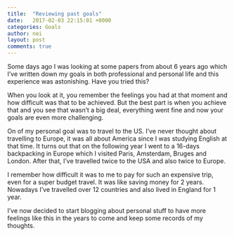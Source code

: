 ```yaml
---
title:  "Reviewing past goals"
date:   2017-02-03 22:15:01 +0000
categories: Goals
author: nei
layout: post
comments: true
---
```

Some days ago I was looking at some papers from about 6 years ago which I’ve written down my goals in both professional and personal life and this experience was astonishing. Have you tried this?

When you look at it, you remember the feelings you had at that moment and how difficult was that to be achieved. But the best part is when you achieve that and you see that wasn’t a big deal, everything went fine and now your goals are even more challenging.

On of my personal goal was to travel to the US. I’ve never thought about travelling to Europe, it was all about America since I was studying English at that time. It turns out that on the following year I went to a 16-days backpacking in Europe which I visited Paris, Amsterdam, Bruges and London. After that, I’ve travelled twice to the USA and also twice to Europe.

I remember how difficult it was to me to pay for such an expensive trip, even for a super budget travel. It was like saving money for 2 years. Nowadays I’ve travelled over 12 countries and also lived in England for 1 year.

I’ve now decided to start blogging about personal stuff to have more feelings like this in the years to come and keep some records of my thoughts.